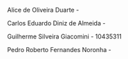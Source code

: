 Alice de Oliveira Duarte -

Carlos Eduardo Diniz de Almeida -

Guilherme Silveira Giacomini - 10435311

Pedro Roberto Fernandes Noronha - 
